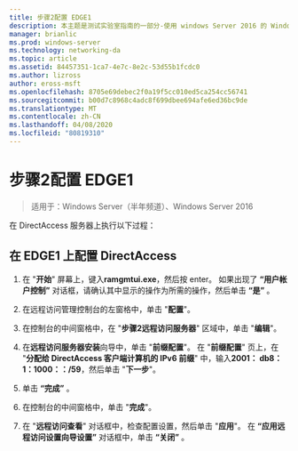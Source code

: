 ```yaml
---
title: 步骤2配置 EDGE1
description: 本主题是测试实验室指南的一部分-使用 windows Server 2016 的 Windows NLB 在群集中演示 DirectAccess
manager: brianlic
ms.prod: windows-server
ms.technology: networking-da
ms.topic: article
ms.assetid: 84457351-1ca7-4e7c-8e2c-53d55b1fcdc0
ms.author: lizross
author: eross-msft
ms.openlocfilehash: 8705e69debec2f0a19f5cc010ed5ca254cc56741
ms.sourcegitcommit: b00d7c8968c4adc8f699dbee694afe6ed36bc9de
ms.translationtype: MT
ms.contentlocale: zh-CN
ms.lasthandoff: 04/08/2020
ms.locfileid: "80819310"
---
```

# <a name="step-2-configure-edge1"></a>步骤2配置 EDGE1

>适用于：Windows Server（半年频道）、Windows Server 2016

在 DirectAccess 服务器上执行以下过程：

## <a name="to-configure-directaccess-on-edge1"></a>在 EDGE1 上配置 DirectAccess
  
1.  在 "**开始**" 屏幕上，键入**ramgmtui.exe**，然后按 enter。 如果出现了 **“用户帐户控制”** 对话框，请确认其中显示的操作为所需的操作，然后单击 **“是”** 。  
  
2.  在远程访问管理控制台的左窗格中，单击 "**配置**"。  
  
3.  在控制台的中间窗格中，在 "**步骤2远程访问服务器**" 区域中，单击 "**编辑**"。  
  
4.  在**远程访问服务器安装**向导中，单击 "**前缀配置**"。 在 "**前缀配置**" 页上，在 "**分配给 DirectAccess 客户端计算机的 IPv6 前缀**" 中，输入**2001： db8：1：1000：：/59**，然后单击 "**下一步**"。  
  
5.  单击 **“完成”** 。  
  
6.  在控制台的中间窗格中，单击 "**完成**"。  
  
7.  在 "**远程访问查看**" 对话框中，检查配置设置，然后单击 "**应用**"。 在 **“应用远程访问设置向导设置”** 对话框中，单击 **“关闭”** 。
